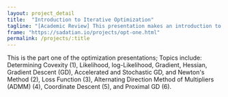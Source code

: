 ```yaml
---
layout: project_detail
title:  "Introduction to Iterative Optimization"
tagline: "[Academic Review] This presentation makes an introduction to first and second order optimization along their python implementation."
frame: "https://sadatian.io/projects/opt-one.html"
permalink: /projects/:title
---
```

This is the part one of the optimization presentations; Topics include: Determining Covexity (1), Likelihood, log-Likelihood, Gradient, Hessian, Gradient Descent (GD), Accelerated and Stochastic GD, and Newton's Method (2), Loss Function (3), Alternating Direction Method of Multipliers (ADMM) (4), Coordinate Descent (5), and Proximal GD (6). 